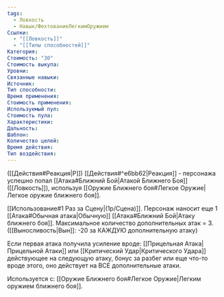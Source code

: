 ```yaml
---
tags:
  - Ловкость
  - Навык/ФехтованиеЛегкимОружием
Ссылки:
  - "[[Ловкость]]"
  - "[[Типы способностей]]"
Категория: 
Стоимость: "30"
Стоимость выкупа:
Уровни:
Связанные навыки:
Источник:
Тип способности:
Время применения:
Стоимость применения:
Используемый пул:
Стоимость пула:
Характеристики:
Дальность:
Шаблон:
Количество целей:
Время действия:
Тип воздействия:
---
```

([[Действия#Реакция|Р]]) [[Действия#^e6bb62|Реакция]] - персонажа успешно попал [[Атака#Ближний Бой|Атакой Ближнего Боя]] ([[Ловкость]]), используя [[Оружие Ближнего боя#Легкое Оружие|Легкое оружие ближнего боя]].  

[[Использование#1 Раз за Сцену|(1р/Сцена)]]. Персонаж наносит еще 1 [[Атака#Обычная атака|Обычную]] [[Атака#Ближний Бой|Атаку ближнего боя]]. Максимальное количество дополнительных атак = 3. ([[Выносливость|Вын]]: -20 за КАЖДУЮ дополнительную атаку)

Если первая атака получила усиление вроде: [[Прицельная Атака|Прицельной Атаки]] или [[Критический Удар|Критического Удара]] действующее на следующую атаку, бонус за разбег или еще что-то вроде этого, оно действует на ВСЕ дополнительные атаки. 

Используется с: [[Оружие Ближнего боя#Легкое Оружие|Легким оружием ближнего боя]].


